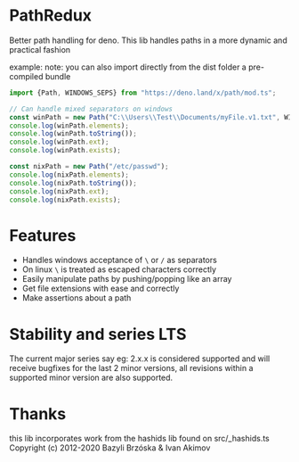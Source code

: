 # PathRedux
Better path handling for deno. This lib handles paths in a more dynamic and practical fashion

example:
note: you can also import directly from the dist folder a pre-compiled bundle
```ts
import {Path, WINDOWS_SEPS} from "https://deno.land/x/path/mod.ts";

// Can handle mixed separators on windows
const winPath = new Path("C:\\Users\\Test\\Documents/myFile.v1.txt", WINDOWS_SEPS);
console.log(winPath.elements);
console.log(winPath.toString());
console.log(winPath.ext);
console.log(winPath.exists);

const nixPath = new Path("/etc/passwd");
console.log(nixPath.elements);
console.log(nixPath.toString());
console.log(nixPath.ext);
console.log(nixPath.exists);
```

# Features
* Handles windows acceptance of `\` or `/` as separators
* On linux `\` is treated as escaped characters correctly
* Easily manipulate paths by pushing/popping like an array
* Get file extensions with ease and correctly
* Make assertions about a path

# Stability and series LTS
The current major series say eg: 2.x.x is considered supported and will receive bugfixes for the last 2 minor versions, all revisions within a supported minor version are also supported.

# Thanks
this lib incorporates work from the hashids lib found on src/_hashids.ts
Copyright (c) 2012-2020 Bazyli Brzóska & Ivan Akimov
